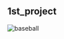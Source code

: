 ## 1st_project

![baseball](https://user-images.githubusercontent.com/90809459/163830995-c8681b69-9ff2-4a88-8d00-b7c2af77868e.gif)
